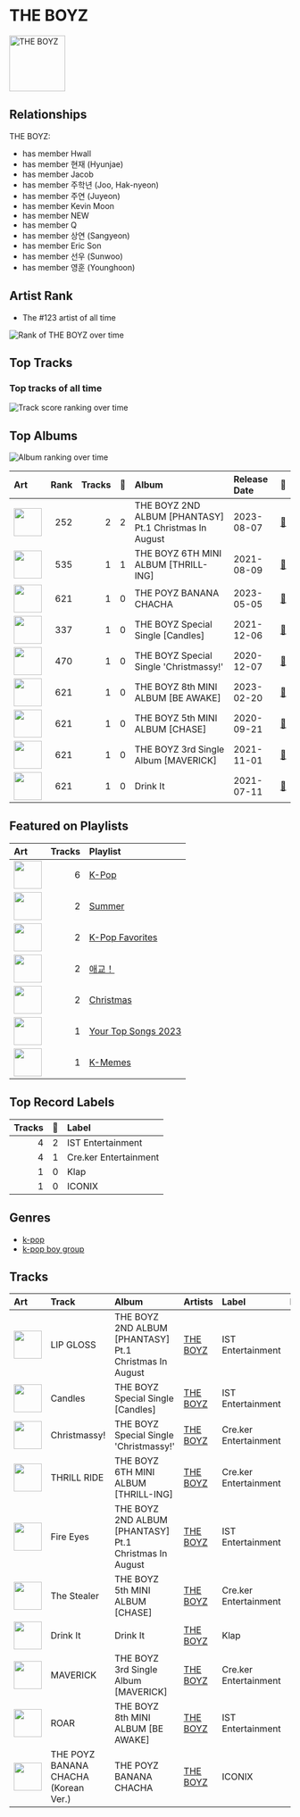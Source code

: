 
# THE BOYZ


<img src="https://i.scdn.co/image/ab6761610000e5eb7d608b659ace7a97bbf474ad" alt="THE BOYZ" width="100" />

## Relationships

THE BOYZ:
- has member Hwall
- has member 현재 (Hyunjae)
- has member Jacob
- has member 주학년 (Joo, Hak-nyeon)
- has member 주연 (Juyeon)
- has member Kevin Moon
- has member NEW
- has member Q
- has member 상연 (Sangyeon)
- has member Eric Son
- has member 선우 (Sunwoo)
- has member 영훈 (Younghoon)

## Artist Rank
- The #123 artist of all time

![Rank of THE BOYZ over time](../../images/artists/the_boyz/rank_time_series.png)
## Top Tracks


### Top tracks of all time

![Track score ranking over time](../../images/artists/the_boyz/track_rank_time_series_score.png)
## Top Albums

![Album ranking over time](../../images/artists/the_boyz/album_rank_time_series.png)

| Art | Rank | Tracks | 💚 | Album | Release Date | 🔗 |
|:---|---:|---:|---:|:---|:---|:---|
| <img src="https://i.scdn.co/image/ab67616d0000b273dff665230ac08de979d3bd0e" alt="" width="50" /> | 252 | 2 | 2 | THE BOYZ 2ND ALBUM [PHANTASY] Pt.1 Christmas In August | 2023-08-07 | [🔗](https://open.spotify.com/album/6j0bF8s6Kptbr4y8tuIhOY) |
| <img src="https://i.scdn.co/image/ab67616d0000b2731544041d0285585cc92c2709" alt="" width="50" /> | 535 | 1 | 1 | THE BOYZ 6TH MINI ALBUM [THRILL-ING] | 2021-08-09 | [🔗](https://open.spotify.com/album/0lh0pZ8GjZGrAhzIG4Jn0E) |
| <img src="https://i.scdn.co/image/ab67616d0000b273bcbe695c2af0990e57666f3b" alt="" width="50" /> | 621 | 1 | 0 | THE POYZ BANANA CHACHA | 2023-05-05 | [🔗](https://open.spotify.com/album/6L9KslUZn4hbZdketnLD3z) |
| <img src="https://i.scdn.co/image/ab67616d0000b273e24237521fd72dfa162ccefe" alt="" width="50" /> | 337 | 1 | 0 | THE BOYZ Special Single [Candles] | 2021-12-06 | [🔗](https://open.spotify.com/album/0kIrSdkjAIqiQ8yhXyrtun) |
| <img src="https://i.scdn.co/image/ab67616d0000b273ba995f17c6c4d0ab6d945d70" alt="" width="50" /> | 470 | 1 | 0 | THE BOYZ Special Single 'Christmassy!' | 2020-12-07 | [🔗](https://open.spotify.com/album/5KR9XuMapeh6JjUdcy4MHM) |
| <img src="https://i.scdn.co/image/ab67616d0000b273890a8271745a38ae35f1ad37" alt="" width="50" /> | 621 | 1 | 0 | THE BOYZ 8th MINI ALBUM [BE AWAKE] | 2023-02-20 | [🔗](https://open.spotify.com/album/1rxSHvDHLjLdz7x8G4Ssy5) |
| <img src="https://i.scdn.co/image/ab67616d0000b2732fd0233f39f381edbb84c26b" alt="" width="50" /> | 621 | 1 | 0 | THE BOYZ 5th MINI ALBUM [CHASE] | 2020-09-21 | [🔗](https://open.spotify.com/album/6HwY3FwprtqsmMuoLnXWhT) |
| <img src="https://i.scdn.co/image/ab67616d0000b2730c3017d56802b87da6872b1d" alt="" width="50" /> | 621 | 1 | 0 | THE BOYZ 3rd Single Album [MAVERICK] | 2021-11-01 | [🔗](https://open.spotify.com/album/2nR7Wi1KtRYrDSqsCW8JVi) |
| <img src="https://i.scdn.co/image/ab67616d0000b2735ebe326ae21f70a7330398f8" alt="" width="50" /> | 621 | 1 | 0 | Drink It | 2021-07-11 | [🔗](https://open.spotify.com/album/6gstlIojQWTAcrsRqBQxLR) |

## Featured on Playlists
| Art | Tracks | Playlist |
|:---|---:|:---|
| <img src="https://mosaic.scdn.co/640/ab67616d00001e02505190077497c230422f2934ab67616d00001e027dd8f95320e8ef08aa121dfeab67616d00001e028164cd1a2e03b7ca2db9ff5eab67616d00001e02ff7c2dfd0ed9b2cf6bf9c818" alt="" width="50" /> | 6 | [K-Pop](../../playlists/k-pop/overview.md) |
| <img src="https://mosaic.scdn.co/640/ab67616d00001e0204878afb19613a94d37b29ceab67616d00001e021544041d0285585cc92c2709ab67616d00001e02570f746ccc2c75af070da1e0ab67616d00001e02d8cc2281fcd4519ca020926b" alt="" width="50" /> | 2 | [Summer](../../playlists/summer/overview.md) |
| <img src="https://mosaic.scdn.co/640/ab67616d00001e024ed058b71650a6ca2c04adffab67616d00001e026772cf096be8acc1df092519ab67616d00001e028c4a282e84a53c1c8acf129aab67616d00001e02d8cc2281fcd4519ca020926b" alt="" width="50" /> | 2 | [K-Pop Favorites](../../playlists/k-pop_favorites/overview.md) |
| <img src="https://mosaic.scdn.co/640/ab67616d00001e021544041d0285585cc92c2709ab67616d00001e02714e56679ab196354e2e443eab67616d00001e027a2f8579b32544cc5ca0118aab67616d00001e0282f9c612adc8bc8d1d62461a" alt="" width="50" /> | 2 | [애교！](../../playlists/애교！/overview.md) |
| <img src="https://mosaic.scdn.co/640/ab67616d00001e020c053ee476f7ce576369241eab67616d00001e02119e4094f07a8123b471ac1dab67616d00001e022a0face7d69df61c20a6db2bab67616d00001e02cfbcba7cc35a40e08e5aff67" alt="" width="50" /> | 2 | [Christmas](../../playlists/christmas/overview.md) |
| <img src="https://wrapped-images.spotifycdn.com/image/yts-2023/default/your-top-songs-2023_DEFAULT_en.jpg" alt="" width="50" /> | 1 | [Your Top Songs 2023](../../playlists/your_top_songs_2023/overview.md) |
| <img src="https://mosaic.scdn.co/640/ab67616d00001e0220adea47ebd9e98d2e7d2247ab67616d00001e022ce067b763f6a4938cb8a501ab67616d00001e02583c60000e8abc8283853e10ab67616d00001e0273e21d92fa8c70ce6aba72d0" alt="" width="50" /> | 1 | [K-Memes](../../playlists/k-memes/overview.md) |

## Top Record Labels

| Tracks | 💚 | Label |
|---:|---:|:---|
| 4 | 2 | IST Entertainment |
| 4 | 1 | Cre.ker Entertainment |
| 1 | 0 | Klap |
| 1 | 0 | ICONIX |

## Genres

- [k-pop](../../genres/k-pop/overview.md)
- [k-pop boy group](../../genres/k-pop_boy_group/overview.md)

## Tracks

| Art | Track | Album | Artists | Label | Rank | 💚 | 🔗 |
|:---|:---|:---|:---|:---|---:|:---|:---|
| <img src="https://i.scdn.co/image/ab67616d0000b273dff665230ac08de979d3bd0e" alt="" width="50" /> | LIP GLOSS | THE BOYZ 2ND ALBUM [PHANTASY] Pt.1 Christmas In August | [THE BOYZ](overview.md) | IST Entertainment | 357 | 💚 | [🔗](https://open.spotify.com/track/5yREbqEnoqMRuIOQ60t6as) |
| <img src="https://i.scdn.co/image/ab67616d0000b273e24237521fd72dfa162ccefe" alt="" width="50" /> | Candles | THE BOYZ Special Single [Candles] | [THE BOYZ](overview.md) | IST Entertainment | 481 | | [🔗](https://open.spotify.com/track/5vT3UDjwJt87muaqyLW13W) |
| <img src="https://i.scdn.co/image/ab67616d0000b273ba995f17c6c4d0ab6d945d70" alt="" width="50" /> | Christmassy! | THE BOYZ Special Single 'Christmassy!' | [THE BOYZ](overview.md) | Cre.ker Entertainment | 704 | | [🔗](https://open.spotify.com/track/1KMc5CXwEkjklwSqPMQjB1) |
| <img src="https://i.scdn.co/image/ab67616d0000b2731544041d0285585cc92c2709" alt="" width="50" /> | THRILL RIDE | THE BOYZ 6TH MINI ALBUM [THRILL-ING] | [THE BOYZ](overview.md) | Cre.ker Entertainment | 798 | 💚 | [🔗](https://open.spotify.com/track/3wEYYVD6uC3A3LhVhqARZv) |
| <img src="https://i.scdn.co/image/ab67616d0000b273dff665230ac08de979d3bd0e" alt="" width="50" /> | Fire Eyes | THE BOYZ 2ND ALBUM [PHANTASY] Pt.1 Christmas In August | [THE BOYZ](overview.md) | IST Entertainment | 928 | 💚 | [🔗](https://open.spotify.com/track/1uKU0M5UkfoEkx0VThAcf0) |
| <img src="https://i.scdn.co/image/ab67616d0000b2732fd0233f39f381edbb84c26b" alt="" width="50" /> | The Stealer | THE BOYZ 5th MINI ALBUM [CHASE] | [THE BOYZ](overview.md) | Cre.ker Entertainment | 938 | | [🔗](https://open.spotify.com/track/2DQgD8rAJLKNptQFK70ndO) |
| <img src="https://i.scdn.co/image/ab67616d0000b2735ebe326ae21f70a7330398f8" alt="" width="50" /> | Drink It | Drink It | [THE BOYZ](overview.md) | Klap | 938 | | [🔗](https://open.spotify.com/track/56URBnyl71PPaebwimqwQD) |
| <img src="https://i.scdn.co/image/ab67616d0000b2730c3017d56802b87da6872b1d" alt="" width="50" /> | MAVERICK | THE BOYZ 3rd Single Album [MAVERICK] | [THE BOYZ](overview.md) | Cre.ker Entertainment | 938 | | [🔗](https://open.spotify.com/track/1Ylu1Il2czce9eQQXtDXwO) |
| <img src="https://i.scdn.co/image/ab67616d0000b273890a8271745a38ae35f1ad37" alt="" width="50" /> | ROAR | THE BOYZ 8th MINI ALBUM [BE AWAKE] | [THE BOYZ](overview.md) | IST Entertainment | 938 | | [🔗](https://open.spotify.com/track/7yP9oxhtOozkCptLHJoq3l) |
| <img src="https://i.scdn.co/image/ab67616d0000b273bcbe695c2af0990e57666f3b" alt="" width="50" /> | THE POYZ BANANA CHACHA (Korean Ver.) | THE POYZ BANANA CHACHA | [THE BOYZ](overview.md) | ICONIX | 938 | | [🔗](https://open.spotify.com/track/1Ez5RjQ5Y9cu0DvVawTZe5) |
